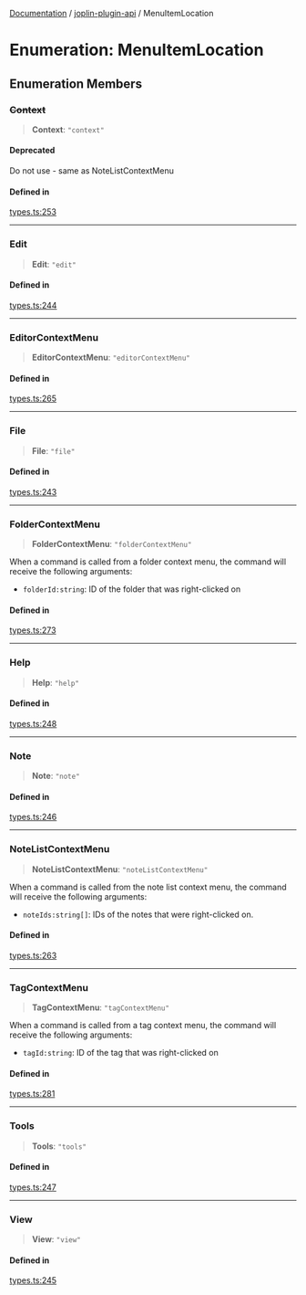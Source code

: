 [Documentation](../../packages.md) / [joplin-plugin-api](../index.md) / MenuItemLocation

# Enumeration: MenuItemLocation

## Enumeration Members

### ~~Context~~

> **Context**: `"context"`

#### Deprecated

Do not use - same as NoteListContextMenu

#### Defined in

[types.ts:253](https://github.com/rxliuli/joplin-utils/blob/856dd8cbf75fe71932485581a99ca0e4ebcdd5e8/packages/joplin-plugin-api/src/types.ts#L253)

---

### Edit

> **Edit**: `"edit"`

#### Defined in

[types.ts:244](https://github.com/rxliuli/joplin-utils/blob/856dd8cbf75fe71932485581a99ca0e4ebcdd5e8/packages/joplin-plugin-api/src/types.ts#L244)

---

### EditorContextMenu

> **EditorContextMenu**: `"editorContextMenu"`

#### Defined in

[types.ts:265](https://github.com/rxliuli/joplin-utils/blob/856dd8cbf75fe71932485581a99ca0e4ebcdd5e8/packages/joplin-plugin-api/src/types.ts#L265)

---

### File

> **File**: `"file"`

#### Defined in

[types.ts:243](https://github.com/rxliuli/joplin-utils/blob/856dd8cbf75fe71932485581a99ca0e4ebcdd5e8/packages/joplin-plugin-api/src/types.ts#L243)

---

### FolderContextMenu

> **FolderContextMenu**: `"folderContextMenu"`

When a command is called from a folder context menu, the
command will receive the following arguments:

- `folderId:string`: ID of the folder that was right-clicked on

#### Defined in

[types.ts:273](https://github.com/rxliuli/joplin-utils/blob/856dd8cbf75fe71932485581a99ca0e4ebcdd5e8/packages/joplin-plugin-api/src/types.ts#L273)

---

### Help

> **Help**: `"help"`

#### Defined in

[types.ts:248](https://github.com/rxliuli/joplin-utils/blob/856dd8cbf75fe71932485581a99ca0e4ebcdd5e8/packages/joplin-plugin-api/src/types.ts#L248)

---

### Note

> **Note**: `"note"`

#### Defined in

[types.ts:246](https://github.com/rxliuli/joplin-utils/blob/856dd8cbf75fe71932485581a99ca0e4ebcdd5e8/packages/joplin-plugin-api/src/types.ts#L246)

---

### NoteListContextMenu

> **NoteListContextMenu**: `"noteListContextMenu"`

When a command is called from the note list context menu, the
command will receive the following arguments:

- `noteIds:string[]`: IDs of the notes that were right-clicked on.

#### Defined in

[types.ts:263](https://github.com/rxliuli/joplin-utils/blob/856dd8cbf75fe71932485581a99ca0e4ebcdd5e8/packages/joplin-plugin-api/src/types.ts#L263)

---

### TagContextMenu

> **TagContextMenu**: `"tagContextMenu"`

When a command is called from a tag context menu, the
command will receive the following arguments:

- `tagId:string`: ID of the tag that was right-clicked on

#### Defined in

[types.ts:281](https://github.com/rxliuli/joplin-utils/blob/856dd8cbf75fe71932485581a99ca0e4ebcdd5e8/packages/joplin-plugin-api/src/types.ts#L281)

---

### Tools

> **Tools**: `"tools"`

#### Defined in

[types.ts:247](https://github.com/rxliuli/joplin-utils/blob/856dd8cbf75fe71932485581a99ca0e4ebcdd5e8/packages/joplin-plugin-api/src/types.ts#L247)

---

### View

> **View**: `"view"`

#### Defined in

[types.ts:245](https://github.com/rxliuli/joplin-utils/blob/856dd8cbf75fe71932485581a99ca0e4ebcdd5e8/packages/joplin-plugin-api/src/types.ts#L245)
